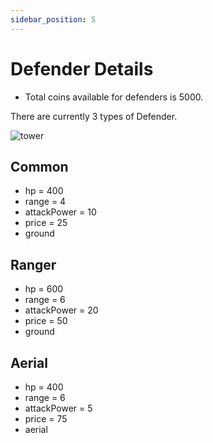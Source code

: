 ```yaml
---
sidebar_position: 5
---
```


# Defender Details

- Total coins available for defenders is 5000.

There are currently 3 types of Defender.

<img src="/img/Overview/GameRules/towers.png" alt="tower"/>

## Common

- hp = 400
- range = 4
- attackPower = 10
- price = 25
- ground

## Ranger

- hp = 600
- range = 6
- attackPower = 20
- price = 50
- ground

## Aerial

- hp = 400
- range = 6
- attackPower = 5
- price = 75
- aerial
